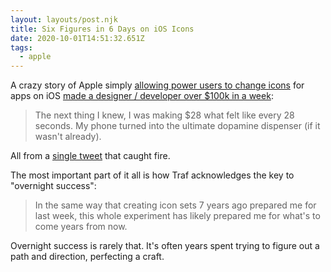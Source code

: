 ```yaml
---
layout: layouts/post.njk
title: Six Figures in 6 Days on iOS Icons
date: 2020-10-01T14:51:32.651Z
tags:
  - apple
---
```

A crazy story of Apple simply [allowing power users to change icons](https://www.macrumors.com/how-to/change-app-icons/) for apps on iOS [made a designer / developer over $100k in a week](https://tr.af/6):

> The next thing I knew, I was making $28 what felt like every 28 seconds. My phone turned into the ultimate dopamine dispenser (if it wasn't already).

All from a [single tweet](https://twitter.com/traf/status/1307707156788060160) that caught fire.

The most important part of it all is how Traf acknowledges the key to "overnight success":

> In the same way that creating icon sets 7 years ago prepared me for last week, this whole experiment has likely prepared me for what's to come years from now.

Overnight success is rarely that. It's often years spent trying to figure out a path and direction, perfecting a craft.